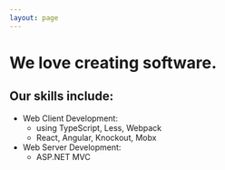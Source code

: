 ```yaml
---
layout: page
---
```

# We love creating software. 

## Our skills include:

- Web Client Development:
    + using TypeScript, Less, Webpack
    + React, Angular, Knockout, Mobx
- Web Server Development: 
    + ASP.NET MVC

